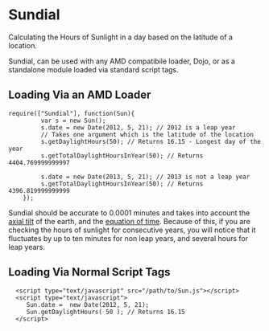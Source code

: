 Sundial
=======

Calculating the Hours of Sunlight in a day based on the latitude of a location. 

Sundial, can be used with any AMD compatibile loader, Dojo, or as a standalone module loaded via standard script tags. 

Loading Via an AMD Loader
-------------------------
```
require(["Sundial"], function(Sun){
         var s = new Sun();       
         s.date = new Date(2012, 5, 21); // 2012 is a leap year
         // Takes one argument which is the latitude of the location
         s.getDaylightHours(50); // Returns 16.15 - Longest day of the year
         s.getTotalDaylightHoursInYear(50); // Returns 4404.769999999997 
         
         s.date = new Date(2013, 5, 21); // 2013 is not a leap year
         s.getTotalDaylightHoursInYear(50); // Returns 4396.819999999999 
    });
```

Sundial should be accurate to 0.0001 minutes and takes into account the [axial tilt][2] of the earth, and the [equation of time][3].
Because of this, if you are checking the hours of sunlight for consecutive years, you will notice that it fluctuates by up to ten minutes for non leap years, and several hours for leap years. 

 [2]: http://en.wikipedia.org/wiki/Axial_tilt
 [3]: http://en.wikipedia.org/wiki/Equation_of_time

Loading Via Normal Script Tags
------------------------------

```
  <script type="text/javascript" src="/path/to/Sun.js"></script>
  <script type="text/javascript">
     Sun.date =  new Date(2012, 5, 21);
     Sun.getDaylightHours( 50 ); // Returns 16.15
  </script>

```

